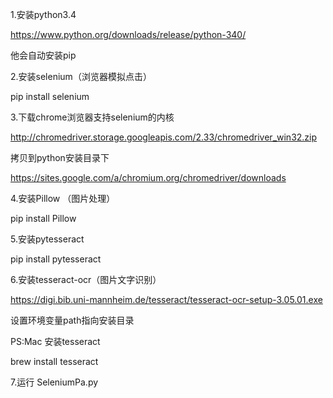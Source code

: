 1.安装python3.4

https://www.python.org/downloads/release/python-340/

他会自动安装pip 


2.安装selenium（浏览器模拟点击）

pip install selenium 


3.下载chrome浏览器支持selenium的内核

http://chromedriver.storage.googleapis.com/2.33/chromedriver_win32.zip

拷贝到python安装目录下

https://sites.google.com/a/chromium.org/chromedriver/downloads


4.安装Pillow （图片处理）

pip install Pillow


5.安装pytesseract

pip install pytesseract


6.安装tesseract-ocr（图片文字识别）

https://digi.bib.uni-mannheim.de/tesseract/tesseract-ocr-setup-3.05.01.exe

设置环境变量path指向安装目录

PS:Mac 安装tesseract

brew install tesseract


7.运行 SeleniumPa.py 
